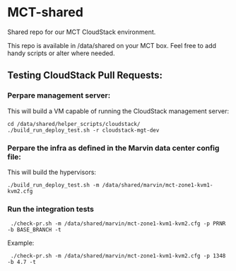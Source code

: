 # MCT-shared
Shared repo for our MCT CloudStack environment.

This repo is available in /data/shared on your MCT box. Feel free to add handy scripts or alter where needed.

## Testing CloudStack Pull Requests:

### Perpare management server:

This will build a VM capable of running the CloudStack management server:

```
cd /data/shared/helper_scripts/cloudstack/
./build_run_deploy_test.sh -r cloudstack-mgt-dev
```

### Perpare the infra as defined in the Marvin data center config file:

This will build the hypervisors:

```
./build_run_deploy_test.sh -m /data/shared/marvin/mct-zone1-kvm1-kvm2.cfg
```

### Run the integration tests

```
 ./check-pr.sh -m /data/shared/marvin/mct-zone1-kvm1-kvm2.cfg -p PRNR -b BASE_BRANCH -t
```
Example:
```
 ./check-pr.sh -m /data/shared/marvin/mct-zone1-kvm1-kvm2.cfg -p 1348 -b 4.7 -t
```
